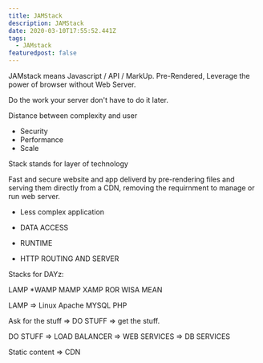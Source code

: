 ```yaml
---
title: JAMStack
description: JAMStack
date: 2020-03-10T17:55:52.441Z
tags:
  - JAMstack
featuredpost: false
---
```

JAMstack means Javascript / API / MarkUp. Pre-Rendered, Leverage the power of browser without Web Server.

Do the work your server don't have to do it later.

Distance between complexity and user

- Security
- Performance
- Scale

Stack stands for layer of technology

Fast and secure website and app deliverd by pre-rendering files and serving them directly from a CDN, removing the requirnment to manage or run web server. 


- Less complex application

- DATA ACCESS
- RUNTIME
- HTTP ROUTING AND SERVER



Stacks for DAYz:

LAMP
*WAMP
MAMP
XAMP
ROR
WISA
MEAN

LAMP => Linux Apache MYSQL PHP



Ask for the stuff => DO STUFF => get the stuff.

DO STUFF => LOAD BALANCER => WEB SERVICES => DB SERVICES

Static content => CDN